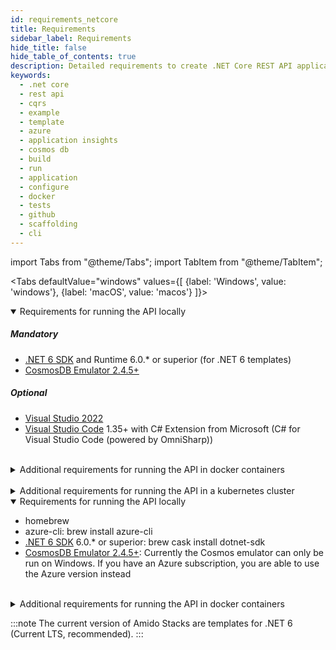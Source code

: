 ```yaml
---
id: requirements_netcore
title: Requirements
sidebar_label: Requirements
hide_title: false
hide_table_of_contents: true
description: Detailed requirements to create .NET Core REST API application from a template
keywords:
  - .net core
  - rest api
  - cqrs
  - example
  - template
  - azure
  - application insights
  - cosmos db
  - build
  - run
  - application
  - configure
  - docker
  - tests
  - github
  - scaffolding
  - cli
---
```


import Tabs from "@theme/Tabs";
import TabItem from "@theme/TabItem";

<Tabs
defaultValue="windows"
values={[
{label: 'Windows', value: 'windows'},
{label: 'macOS', value: 'macos'}
]}>
<TabItem value="windows">
    <details open>
        <summary>Requirements for running the API locally</summary>
        <div>
            <h5>Mandatory</h5>
            <ul>
                <li><a href="https://dotnet.microsoft.com/en-us/download/dotnet/6.0">.NET 6 SDK</a> and Runtime 6.0.* or superior (for .NET 6 templates)</li>
                <li><a href="https://aka.ms/cosmosdb-emulator">CosmosDB Emulator 2.4.5+</a></li>
            </ul>
            <h5>Optional</h5>
            <ul>
				<li><a href="https://visualstudio.microsoft.com/vs/">Visual Studio 2022</a></li>
                <li><a href="https://code.visualstudio.com/">Visual Studio Code</a> 1.35+ with C# Extension from Microsoft (C# for Visual Studio Code (powered by OmniSharp))</li>
            </ul>
        </div>
    </details>
    <br />
    <details>
        <summary>Additional requirements for running the API in docker containers</summary>
        <div>
            <h5>Mandatory</h5>
            <ul>
                <li><a href="https://desktop.docker.com/win/stable/Docker%20Desktop%20Installer.exe">Docker Desktop(for Windows)</a>: Version 2.1.0.1 (37199) or superior
                    <ul>
                        <li>Enable:
                            <ul>
                                <li>Kubernetes 1.14+</li>
                                <li>Linux container (Not windows containers)</li>
                            </ul>
                        </li>
                        <li>Docker Engine 19.03.1+ (provided with docker)</li>
                        <li>WSL (Windows Subsystem for Linux: recommended v1, v2 is still in preview and has not been tested) (provided with docker)
                            <ul>
                                <li>For running build, test and deployment scripts targeting Linux environment</li>
                            </ul>
                        </li>
                        <li>kubectl v1.14+ (provided with docker)
                            <ul>
                                <li>Also <a
                                        href="https://kubernetes.io/docs/tasks/tools/install-kubectl/#install-kubectl-on-windows">downloaded
                                        from k8s.io</a></li>
                            </ul>
                        </li>
                    </ul>
                </li>
            </ul>
        </div>
    </details>
    <br />
    <details>
        <summary>Additional requirements for running the API in a kubernetes cluster</summary>
        <div>
            <ul>
                <li>NGINX ingress controller
                    <ul>
                        <li>Install the ingress controller in you local cluster.</li>
                        <li>Make sure you follow the process for Bare Metal deployment described <a href="https://kubernetes.github.io/ingress-nginx/deploy/">here</a>.</li>
                    </ul>
                </li>
            </ul>
        </div>
    </details>
</TabItem>
<TabItem value="macos">
    <details open>
        <summary>Requirements for running the API locally</summary>
        <div>
            <ul>
                <li>homebrew</li>
                <li>azure-cli: brew install azure-cli</li>
                <li><a href="https://dotnet.microsoft.com/en-us/download/dotnet/6.0">.NET 6 SDK</a> 6.0.* or superior: brew cask install dotnet-sdk</li>
                <li>
                    <a href="https://aka.ms/cosmosdb-emulator">CosmosDB Emulator 2.4.5+</a>: Currently the Cosmos emulator can only be run on Windows. If you have an Azure subscription, you are able to use the Azure version instead
                </li>
            </ul>
        </div>
    </details>
    <br />
    <details>
        <summary>Additional requirements for running the API in docker containers</summary>
        <div>
            <ul>
                <li><a href="https://desktop.docker.com/mac/stable/Docker.dmg">Docker Desktop for Mac</a></li>
                <li>kubectl: docker run --name kubectl bitnami/kubectl:latest</li>
            </ul>
        </div>
    </details>
</TabItem>
</Tabs>

:::note
The current version of Amido Stacks are templates for .NET 6 (Current LTS, recommended).
:::
